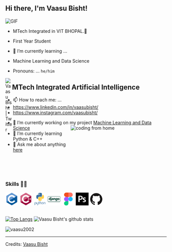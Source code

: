 
## Hi there, I'm Vaasu Bisht!
<img align="center" alt="GIF" src="https://www.bestagencies.com/wp-content/uploads/2014/01/desk.gif" /> 

-    MTech Integrated in VIT BHOPAL.👋

-    First Year Student
-   🌱 I’m currently learning ... 
-    Machine Learning and Data Science
-    Pronouns: ... `he/him`

<a href="https://twitter.com/bisht_vaasu">
  <img align="left" alt="Vaasu Bisht | Twitter" width="21px" src="https://raw.githubusercontent.com/anuraghazra/anuraghazra/master/assets/twitter.svg" />
</a>

## MTech Integrated Artificial Intelligence 
* 📫 How to reach me: ...
* https://www.linkedin.com/in/vaasubisht/
* https://www.instagram.com/vaasubisht/

- 🔭 I’m currently working on my project [Machine Learning and Data Science](https://github.com/vaasu2002?tab=repositories) <img align="right" alt="coding from home" src= "https://camo.githubusercontent.com/410dd0b1b800cd1e13965237beee2a32474be978/68747470733a2f2f6d656469612e67697068792e636f6d2f6d656469612f4d3967624264396e6244724f5475314d71782f67697068792e676966" height = 200 width = 300/>
- 🌱 I’m currently learning Python & C++
- 💬 Ask me about anything [here](https://www.instagram.com/vaasubisht/)
<br>
<br>
<br>

### Skills 👨‍💻

<a ><img src="https://raw.githubusercontent.com/devicons/devicon/master/icons/c/c-original.svg" alt="c" width="40" height="40"/></a>
<a ><img src="https://raw.githubusercontent.com/devicons/devicon/master/icons/cplusplus/cplusplus-original.svg" alt="cplusplus" width="40" height="40"/></a>
<a ><img src="https://raw.githubusercontent.com/devicons/devicon/master/icons/python/python-original-wordmark.svg" alt="python" width="40" height="40"/></a>
<a ><img src="https://raw.githubusercontent.com/devicons/devicon/9f4f5cdb393299a81125eb5127929ea7bfe42889/icons/django/django-line.svg" alt="django" width="40" height="40"/></a>
<a ><img src="https://raw.githubusercontent.com/devicons/devicon/9f4f5cdb393299a81125eb5127929ea7bfe42889/icons/figma/figma-original.svg" alt="figma" width="40" height="40"/></a>
<a ><img src="https://raw.githubusercontent.com/Workshape/tech-icons/72fd0e4dc0320a84dc489d9dd8f63338926098e0/icons/photoshop.svg" alt="photoshop" width="40" height="40"/></a>
<a ><img src="https://raw.githubusercontent.com/devicons/devicon/9f4f5cdb393299a81125eb5127929ea7bfe42889/icons/github/github-original.svg" alt="github" width="40" height="40"/></a>
<br>
<br>

[![Top Langs](https://github-readme-stats.vercel.app/api/top-langs/?username=vaasu2002&layout=compact&theme=highcontrast)](https://github.com/vaasu2002/)
![Vaasu Bisht's github stats](https://github-readme-stats.vercel.app/api?username=vaasu2002&count_private=true&show_icons=true&theme=highcontrast)


<p><img align="center" src="https://github-readme-streak-stats.herokuapp.com/?user=vaasu2002&" alt="vaasu2002" /></p>


-----
Credits: [Vaasu Bisht](https://github.com/vaasu2002)

